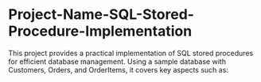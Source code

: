 # Project-Name-SQL-Stored-Procedure-Implementation
This project provides a practical implementation of SQL stored procedures for efficient database management. Using a sample database with Customers, Orders, and OrderItems, it covers key aspects such as:
